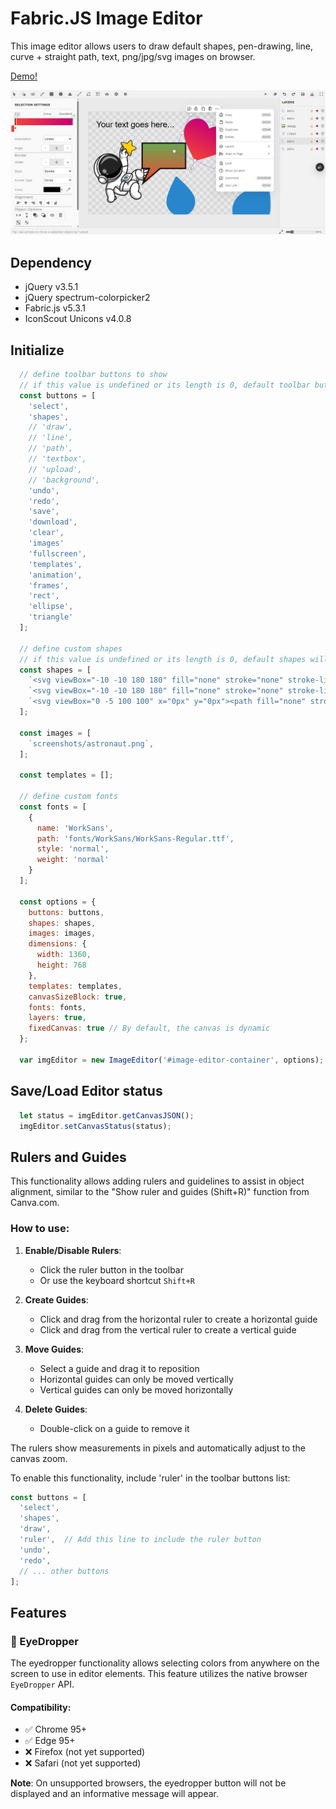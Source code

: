 # Fabric.JS Image Editor
This image editor allows users to draw default shapes, pen-drawing, line, curve + straight path, text, png/jpg/svg images on browser.

[Demo!](https://fabricjs-image-editor-origin.vercel.app)

![Positioning Example](screenshots/editor.jpg)

## Dependency
  * jQuery v3.5.1
  * jQuery spectrum-colorpicker2
  * Fabric.js v5.3.1
  * IconScout Unicons v4.0.8

## Initialize
```javascript
  // define toolbar buttons to show
  // if this value is undefined or its length is 0, default toolbar buttons will be shown
  const buttons = [
    'select',
    'shapes',
    // 'draw',
    // 'line',
    // 'path',
    // 'textbox',
    // 'upload',
    // 'background',
    'undo',
    'redo',
    'save',
    'download',
    'clear',
    'images'
    'fullscreen',
    'templates',
    'animation',
    'frames',
    'rect',
    'ellipse',
    'triangle'
  ];

  // define custom shapes
  // if this value is undefined or its length is 0, default shapes will be used
  const shapes = [
    `<svg viewBox="-10 -10 180 180" fill="none" stroke="none" stroke-linecap="square" stroke-miterlimit="10"><path stroke="#000000" stroke-width="8" stroke-linecap="butt" d="m0 0l25.742783 0l0 0l38.614174 0l90.09974 0l0 52.74803l0 0l0 22.6063l0 15.070862l-90.09974 0l-61.5304 52.813744l22.916225 -52.813744l-25.742783 0l0 -15.070862l0 -22.6063l0 0z" fill-rule="evenodd"></path></svg>`,
    `<svg viewBox="-10 -10 180 180" fill="none" stroke="none" stroke-linecap="square" stroke-miterlimit="10"><path stroke="#000000" stroke-width="8" stroke-linejoin="round" stroke-linecap="butt" d="m1.0425826 140.35696l25.78009 -49.87359l0 0c-30.142242 -17.309525 -35.62507 -47.05113 -12.666686 -68.71045c22.958385 -21.65932 66.84442 -28.147947 101.387596 -14.990329c34.543175 13.1576185 48.438576 41.655407 32.10183 65.83693c-16.336761 24.181526 -57.559166 36.132935 -95.233955 27.61071z" fill-rule="evenodd"></path></svg>`,
    `<svg viewBox="0 -5 100 100" x="0px" y="0px"><path fill="none" stroke="#000" stroke-width="8" d="M55.2785222,56.3408313 C51.3476874,61.3645942 45.2375557,64.5921788 38.3756345,64.5921788 C31.4568191,64.5921788 25.3023114,61.3108505 21.3754218,56.215501 C10.6371566,55.0276798 2.28426396,45.8997866 2.28426396,34.8156425 C2.28426396,27.0769445 6.35589452,20.2918241 12.4682429,16.4967409 C14.7287467,7.0339786 23.2203008,0 33.3502538,0 C38.667844,0 43.5339584,1.93827732 47.284264,5.14868458 C51.0345695,1.93827732 55.9006839,0 61.2182741,0 C73.0769771,0 82.6903553,9.6396345 82.6903553,21.5307263 C82.6903553,22.0787821 82.6699341,22.6220553 82.629813,23.1598225 C87.1459866,27.1069477 90,32.9175923 90,39.396648 C90,51.2877398 80.3866218,60.9273743 68.5279188,60.9273743 C63.5283115,60.9273743 58.9277995,59.2139774 55.2785222,56.3408313 L55.2785222,56.3408313 Z M4.79695431,82 C7.44623903,82 9.59390863,80.6668591 9.59390863,79.0223464 C9.59390863,77.3778337 7.44623903,76.0446927 4.79695431,76.0446927 C2.1476696,76.0446927 0,77.3778337 0,79.0223464 C0,80.6668591 2.1476696,82 4.79695431,82 Z M13.7055838,71.9217877 C18.4995275,71.9217877 22.3857868,69.4606044 22.3857868,66.424581 C22.3857868,63.3885576 18.4995275,60.9273743 13.7055838,60.9273743 C8.91163999,60.9273743 5.02538071,63.3885576 5.02538071,66.424581 C5.02538071,69.4606044 8.91163999,71.9217877 13.7055838,71.9217877 Z"></path></svg>`
  ];

  const images = [
    `screenshots/astronaut.png`,
  ];

  const templates = [];

  // define custom fonts
  const fonts = [
    {
      name: 'WorkSans',
      path: 'fonts/WorkSans/WorkSans-Regular.ttf',
      style: 'normal',
      weight: 'normal'
    }
  ];

  const options = {
    buttons: buttons,
    shapes: shapes,
    images: images,    
    dimensions: {
      width: 1360,
      height: 768
    },
    templates: templates,
    canvasSizeBlock: true,
    fonts: fonts,
    layers: true,
    fixedCanvas: true // By default, the canvas is dynamic
  };  

  var imgEditor = new ImageEditor('#image-editor-container', options);
```

## Save/Load Editor status

```javascript
  let status = imgEditor.getCanvasJSON();
  imgEditor.setCanvasStatus(status);
```

## Rulers and Guides

This functionality allows adding rulers and guidelines to assist in object alignment, similar to the "Show ruler and guides (Shift+R)" function from Canva.com.

### How to use:

1. **Enable/Disable Rulers**: 
   - Click the ruler button in the toolbar
   - Or use the keyboard shortcut `Shift+R`

2. **Create Guides**:
   - Click and drag from the horizontal ruler to create a horizontal guide
   - Click and drag from the vertical ruler to create a vertical guide

3. **Move Guides**:
   - Select a guide and drag it to reposition
   - Horizontal guides can only be moved vertically
   - Vertical guides can only be moved horizontally

4. **Delete Guides**:
   - Double-click on a guide to remove it

The rulers show measurements in pixels and automatically adjust to the canvas zoom.

To enable this functionality, include 'ruler' in the toolbar buttons list:

```javascript
const buttons = [
  'select',
  'shapes',
  'draw',
  'ruler',  // Add this line to include the ruler button
  'undo',
  'redo',
  // ... other buttons
];
```

## Features

### 🎨 EyeDropper

The eyedropper functionality allows selecting colors from anywhere on the screen to use in editor elements. This feature utilizes the native browser `EyeDropper` API.

#### Compatibility:

- ✅ Chrome 95+
- ✅ Edge 95+
- ❌ Firefox (not yet supported)
- ❌ Safari (not yet supported)

**Note**: On unsupported browsers, the eyedropper button will not be displayed and an informative message will appear.